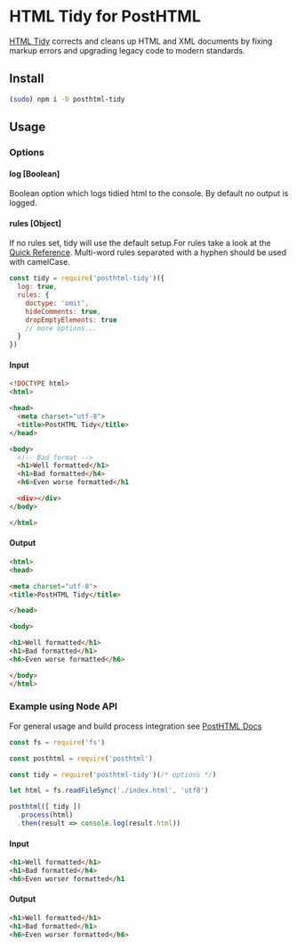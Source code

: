 # HTML Tidy for PostHTML

[HTML Tidy](html-tidy.org) corrects and cleans up HTML and XML documents by fixing markup errors and upgrading legacy code to modern standards.

## Install

```bash
(sudo) npm i -D posthtml-tidy
```

## Usage
### Options
#### log   [Boolean]

Boolean option which logs tidied html to the console.
By default no output is logged.

#### rules [Object]

If no rules set, tidy will use the default setup.For rules take a look at the [Quick Reference](http://api.html-tidy.org/tidy/quickref_5.1.25.html).
Multi-word rules separated with a hyphen should be used with camelCase.

```js
const tidy = require('posthtml-tidy')({
  log: true,
  rules: {
    doctype: 'omit',
    hideComments: true,
    dropEmptyElements: true
    // more options...
  }
})
```
#### Input
```html
<!DOCTYPE html>
<html>

<head>
  <meta charset="utf-8">
  <title>PostHTML Tidy</title>
</head>

<body>
  <!-- Bad format -->
  <h1>Well formatted</h1>
  <h1>Bad formatted</h4>
  <h6>Even worse formatted</h1

  <div></div>
</body>

</html>
```
#### Output
```html
<html>
<head>

<meta charset="utf-8">
<title>PostHTML Tidy</title>

</head>

<body>

<h1>Well formatted</h1>
<h1>Bad formatted</h1>
<h6>Even worse formatted</h6>

</body>
</html>
```

### Example using Node API

For general usage and build process integration see [PostHTML Docs](https://github.com/posthtml/posthtml#usage)

```js
const fs = require('fs')

const posthtml = require('posthtml')

const tidy = require('posthtml-tidy')(/* options */)

let html = fs.readFileSync('./index.html', 'utf8')

posthtml([ tidy ])
  .process(html)
  .then(result => console.log(result.html))
```
#### Input
```html
<h1>Well formatted</h1>
<h1>Bad formatted</h4>
<h6>Even worser formatted</h1
```
#### Output
```html
<h1>Well formatted</h1>
<h1>Bad formatted</h1>
<h6>Even worser formatted</h6>
```
